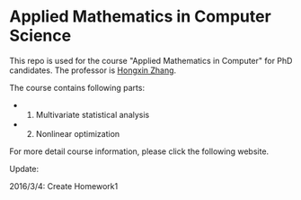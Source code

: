 # Applied Mathematics in Computer Science

This repo is used for the course "Applied Mathematics in Computer" for PhD 
candidates. The professor is [Hongxin Zhang](http://www.cad.zju.edu.cn/home/zhx/csmath/doku.php?id=2016). 

The course contains following parts: 

* 1. Multivariate statistical analysis
* 2. Nonlinear optimization

For more detail course information, please click the following website.

Update:

2016/3/4: Create Homework1
